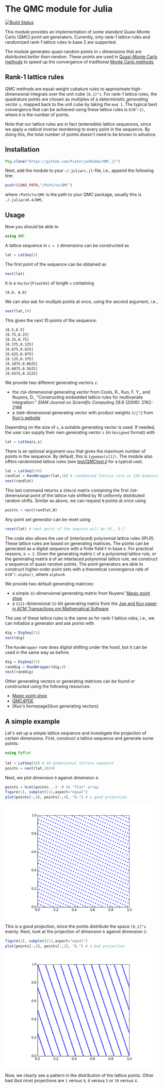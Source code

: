 # The QMC module for Julia
[![Build Status](https://travis-ci.org/PieterjanRobbe/QMC.jl.png)](https://travis-ci.org/PieterjanRobbe/QMC.jl)

This module provides an implementation of some standard Quasi-Monte Carlo (QMC) point set generators.
Currently, only rank-1 lattice rules and randomized rank-1 lattice rules in base 2 are supported.

The module generates quasi-random points in `s` dimensions that are distributed *better than random*.
These points are used in [Quasi-Monte Carlo methods](https://en.wikipedia.org/wiki/Quasi-Monte_Carlo_method) to speed up 
the convergence of traditional [Monte Carlo methods](https://en.wikipedia.org/wiki/Monte_Carlo_method).

## Rank-1 lattice rules

QMC methods are equal-weight cubature rules to approximate high-dimensional integrals over the unit cube `[0,1]^s`. For rank-1 lattice rules, the quadrature points are chosen as multiples of a deterministic *generating vector* `z`, mapped back to the unit cube by taking the `mod 1`. The typical best convergence that can be achieved using these lattice rules is `O(N^−1)`, where `N` is the number of points.

Note that our lattice rules are in fact (extensible) lattice sequences, since we apply a *radical inverse* reordening to every point in the sequence. By doing this, the total number of points doesn't need to be known in advance.

## Installation

```julia
Pkg.clone("https://github.com/PieterjanRobbe/QMC.jl")
```

Next, add the module to your `~/.juliarc.jl`-file, i.e., append the following line:

```julia
push!(LOAD_PATH,"/Path/to/QMC")
```
where `/Path/to/QMC` is the path to your QMC package, usually this is `./.julia/v0.4/QMC`.

## Usage

Now you should be able to 

```julia
using QMC
```

A lattice sequence in `s = 2` dimensions can be constructed as

```julia
lat = LatSeq(2)
```

The first point of the sequence can be obtained as

```julia
next(lat)
```
It is a `Vector{Float64}` of length `s` containing

```
[0.0, 0.0]
```

We can also ask for multiple points at once, using the second argument, i.e.,

```julia
next(lat,10)
```

This gives the next 10 points of the sequence:

```
[0.5,0.5]      
[0.75,0.25]    
[0.25,0.75]    
[0.375,0.125]  
[0.875,0.625]  
[0.625,0.875]  
[0.125,0.375]  
[0.1875,0.0625]
[0.6875,0.5625]
[0.9375,0.3125]
```

We provide two different generating vectors `z`:

* the `250`-dimensional generating vector from Cools, R., Kuo, F. Y., and Nuyens, D., "Constructing embedded lattice rules for multivariate integration." *SIAM Journal on Scientific Computing* 28.6 (2006): 2162-2188
* a `3600`-dimensional generating vector with product weights `1/j^2` from [Kuo's website](http://web.maths.unsw.edu.au/~fkuo/lattice/)

Depending on the size of `s`, a suitable generating vector is used. If needed, the user can supply their own generating vector `z` (in `Unsigned` format) with

```julia
lat = LatSeq(z,s)
```
There is an optional argument `nmax` that gives the maximum number of points in the sequence. By default, this is `typemax(z[1])`. The module also offers randomized lattice rules (see [test/QMCtest.jl](test/QMCtest.jl) for a typical use).

```julia
lat = LatSeq(250)
randlat = RandWrapper(lat,16) # randomized lattice rule in 250 dimensions with 16 shifts
next(randlat)
```
This last command returns a `250x16` matrix containing the first `250`-dimensional point of the lattice rule shifted by 16 uniformly distributed random shifts. Similar as above, we can request `N` points at once using

```julia
points = next(randlat,N)
```

Any point set generator can be reset using

```julia
reset(lat) # next point of the sequnce will be [0., 0.]
```

The code also allows the use of (interlaced) polynomial lattice rules (IPLR). These lattice rules are based on generating matrices. The points can be generated as a digital sequence with a finite field `F` in base `b`. For practical reasons, `b = 2`. Given the generating matrix `C` of a polynomial lattice rule, or the generating matrix `B` of an interlaced polynomial lattice rule, we construct a sequence of quasi-random points. The point generators are able to construct higher-order point sets with a theoretical convergence rate of `O(N^(-alpha))`, where `alpha>0`.

We provide two default generating matrices:

* a simple `32`-dimensional generating matrix from Nuyens' [Magic point shop](https://people.cs.kuleuven.be/~dirk.nuyens/qmc-generators/) 
* a `1111`-dimensional `32`-bit generating matrix from the [Joe and Kuo paper in ACM Transactions om Mathematical Software](https://people.cs.kuleuven.be/~dirk.nuyens/qmc-generators/sobolmats/)


The use of these lattice rules is the same as for rank-1 lattice rules, i.e., we can initialize a generator and ask points with

```julia
dig = DigSeq(25)
next(dig)
```

The `RandWrapper` now does digital shifting under the hood, but it can be used in the same way as before.

```julia
dig = DigSeq(25)
randdig = RandWrapper(dig,8)
next(randdig)
```

Other generating vectors or generating matrices can be found or constructed using the following resources:

* [Magic point shop](https://people.cs.kuleuven.be/~dirk.nuyens/qmc-generators/)
* [QMC4PDE](https://people.cs.kuleuven.be/~dirk.nuyens/qmc4pde/)
* [Kuo's homepage](kuo generating vectors)

## A simple example

Let's set up a simple lattice sequence and investigate the projection of certain dimensions.
First, construct a lattice sequence and generate some points:

```julia
using PyPlot

lat = LatSeq(10) # 10-dimensional lattice sequence
points = next(lat,1024)
```
Next, we plot dimension `9` against dimension `4`:

```julia
points = hcat(points...)' # to "flat" array
figure(1), subplot(111,aspect="equal")
plot(points[:,9], points[:,4], "b.") # a good projection
```
![projection of dimension 9 versus dimension 4](figures/9_versus_4.png "projection of dimension 9 versus dimension 4")

This is a good projection, since the points distribute the space `[0,1]^s` evenly. Next, look at the projection of dimension `6` against dimension `2`:

```julia
figure(2), subplot(111,aspect="equal")
plot(points[:,6], points[:,2], "b.") # a bad projection
```
![projection of dimension 6 versus dimension 2](figures/6_versus_2.png "projection of dimension 9 versus dimension 4")

Now, we clearly see a pattern in the distribution of the lattice points. Other bad (but nice) projections are `1` versus `9`, `8` versus `5` or `10` versus `4`.
